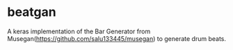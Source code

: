# beatgan
A keras implementation of the Bar Generator from Musegan(https://github.com/salu133445/musegan) to generate drum beats.
